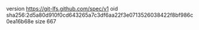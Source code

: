 version https://git-lfs.github.com/spec/v1
oid sha256:2d5a80d910f0cd643265a7c3df6aa22f3e0713526038422f8bf986c0ea16b68e
size 667
